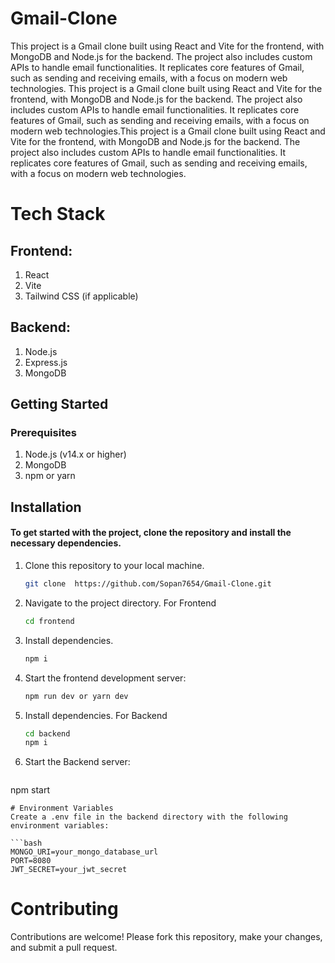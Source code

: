# Gmail-Clone
This project is a Gmail clone built using React and Vite for the frontend, with MongoDB and Node.js for the backend. 
The project also includes custom APIs to handle email functionalities. It replicates core features of Gmail, such as sending and receiving emails, with a focus on modern web technologies.
This project is a Gmail clone built using React and Vite for the frontend, with MongoDB and Node.js for the backend. The project also includes custom APIs to handle email functionalities. 
It replicates core features of Gmail, such as sending and receiving emails, with a focus on modern web technologies.This project is a Gmail clone built using React and Vite for the frontend, with MongoDB and Node.js for the backend. 
The project also includes custom APIs to handle email functionalities. It replicates core features of Gmail, such as sending and receiving emails, with a focus on modern web technologies.

# Tech Stack 
## Frontend:
1. React
2. Vite
3. Tailwind CSS (if applicable)

## Backend:
1. Node.js
2. Express.js
3. MongoDB

## Getting Started
### Prerequisites
1. Node.js (v14.x or higher)
2. MongoDB
3. npm or yarn

## Installation

#### To get started with the project, clone the repository and install the necessary dependencies.

1. Clone this repository to your local machine.
   ```bash
   git clone  https://github.com/Sopan7654/Gmail-Clone.git
   ```
2. Navigate to the project directory.
   For Frontend
   ```bash
   cd frontend
   ```
4. Install dependencies.
   ```bash
   npm i
   ```
5. Start the frontend development server:
    ```bash
   npm run dev or yarn dev
   ```
6. Install dependencies.
    For Backend
   ```bash
   cd backend
   npm i
   ```  
7.  Start the Backend server:
    ```bash
   npm start
   ```  
# Environment Variables
Create a .env file in the backend directory with the following environment variables:

```bash
MONGO_URI=your_mongo_database_url
PORT=8080
JWT_SECRET=your_jwt_secret
```

# Contributing
Contributions are welcome! Please fork this repository, make your changes, and submit a pull request.
